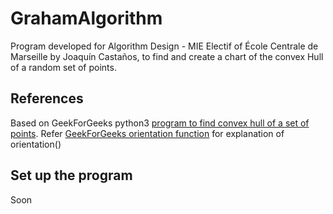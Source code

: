 # GrahamAlgorithm

 Program developed for Algorithm Design - MIE Electif of École Centrale de Marseille	by Joaquín Castaños, to find and create a chart of the convex Hull of a random set of points.

## References
Based on GeekForGeeks python3 [program to find convex hull of a set of points](https://www.geeksforgeeks.org/convex-hull-set-2-graham-scan/). Refer [GeekForGeeks orientation function](https://www.geeksforgeeks.org/orientation-3-ordered-points/) for explanation of orientation()

## Set up the program

Soon